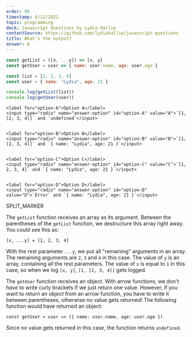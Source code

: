 ```yaml
---
order: 96
timestamp: 6/12/2021
topic: programming
deck: Javascript Questions by Lydia Hallie
contentSource: https://github.com/lydiahallie/javascript-questions
title: What's the output?
answer: A
---
```


  

```javascript
const getList = ([x, ...y]) => [x, y]
const getUser = user => { name: user.name, age: user.age }

const list = [1, 2, 3, 4]
const user = { name: "Lydia", age: 21 }

console.log(getList(list))
console.log(getUser(user))
```


    <label for="option-A">Option A</label>
    <input type="radio" name="answer-option" id="option-A" value="A">`[1, [2, 3, 4]]` and `undefined`</input>
    

    <label for="option-B">Option B</label>
    <input type="radio" name="answer-option" id="option-B" value="B">`[1, [2, 3, 4]]` and `{ name: "Lydia", age: 21 }`</input>
    

    <label for="option-C">Option C</label>
    <input type="radio" name="answer-option" id="option-C" value="C">`[1, 2, 3, 4]` and `{ name: "Lydia", age: 21 }`</input>
    

    <label for="option-D">Option D</label>
    <input type="radio" name="answer-option" id="option-D" value="D">`Error` and `{ name: "Lydia", age: 21 }`</input>
    




SPLIT_MARKER

The `getList` function receives an array as its argument. Between the parentheses of the `getList` function, we destructure this array right away. You could see this as:

`[x, ...y] = [1, 2, 3, 4]`

With the rest parameter `...y`, we put all "remaining" arguments in an array. The remaining arguments are `2`, `3` and `4` in this case. The value of `y` is an array, containing all the rest parameters. The value of `x` is equal to `1` in this case, so when we log `[x, y]`, `[1, [2, 3, 4]]` gets logged.

The `getUser` function receives an object. With arrow functions, we don't _have_ to write curly brackets if we just return one value. However, if you want to return an _object_ from an arrow function, you have to write it between parentheses, otherwise no value gets returned! The following function would have returned an object:

`const getUser = user => ({ name: user.name, age: user.age })`

Since no value gets returned in this case, the function returns `undefined`.



